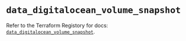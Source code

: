 # `data_digitalocean_volume_snapshot`

Refer to the Terraform Registory for docs: [`data_digitalocean_volume_snapshot`](https://registry.terraform.io/providers/digitalocean/digitalocean/2.28.1/docs/data-sources/volume_snapshot).
